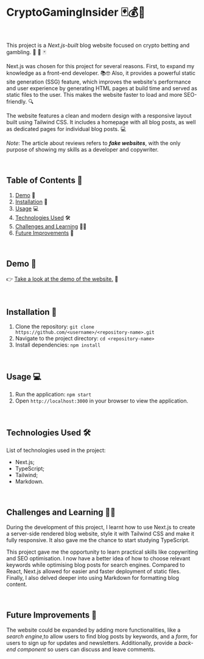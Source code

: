 # **CryptoGamingInsider** 🃏💰🤑

<br/>

This project is a _Next.js-built_ blog website focused on crypto betting and gambling. 🎲 🎰 🃏

Next.js was chosen for this project for several reasons. First, to expand my knowledge as a front-end developer. 📚🤓 Also, it provides a powerful static site generation (SSG) feature, which improves the website's performance and user experience by generating HTML pages at build time and served as static files to the user. This makes the website faster to load and more SEO-friendly. 🔍

The website features a clean and modern design with a responsive layout built using Tailwind CSS. It includes a homepage with all blog posts, as well as dedicated pages for individual blog posts. 💻

_Note_: The article about reviews refers to ***fake websites***, with the only purpose of showing my skills as a developer and copywriter. 

<br/>

## Table of Contents 📝

1. [Demo](#demo) 🎥
1. [Installation](#installation) 🚀
1. [Usage](#usage) 💻
1. [Technologies Used](#technologies-used) 🛠️
1. [Challenges and Learning](#challenges-and-learning) 🤔💡
1. [Future Improvements](#future-improvements) 🚧

<br/>

## Demo 🎥

👉 [Take a look at the demo of the website.](https://webmazza-cryptogamerinsider.netlify.app) 🚀

<br/>

## Installation 🚀

1. Clone the repository: `git clone https://github.com/<username>/<repository-name>.git`
2. Navigate to the project directory: `cd <repository-name>`
3. Install dependencies: `npm install`

<br/>

## Usage 💻

1. Run the application: `npm start`
2. Open `http://localhost:3000` in your browser to view the application.

<br/>

## Technologies Used 🛠️

List of technologies used in the project:

- Next.js;
- TypeScript;
- Tailwind;
- Markdown.

<br/>

## Challenges and Learning 🤔💡

During the development of this project, I learnt how to use Next.js to create a server-side rendered blog website, style it with Tailwind CSS and make it fully responsive. It also gave me the chance to start studying TypeScript.

This project gave me the opportunity to learn practical skills like copywriting and SEO optimisation. I now have a better idea of how to choose relevant keywords while optimising blog posts for search engines. Compared to React, Next.js allowed for easier and faster deployment of static files. Finally, I also delved deeper into using Markdown for formatting blog content.

<br/>

## Future Improvements 🚧

The website could be expanded by adding more functionalities, like a _search engine_,to allow users to find blog posts by keywords, and a _form_, for users to sign up for updates and newsletters. Additionally, provide a _back-end component_ so users can discuss and leave comments.

<br/>
